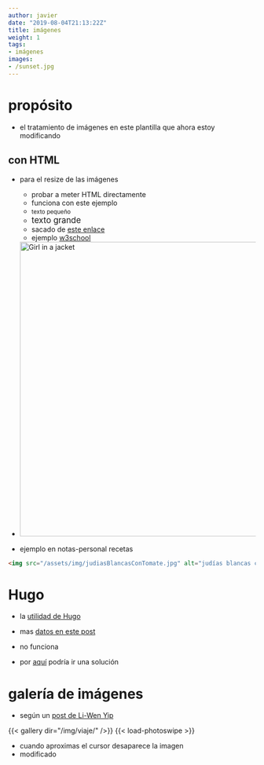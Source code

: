 ```yaml
---
author: javier
date: "2019-08-04T21:13:22Z"
title: imágenes
weight: 1
tags:
- imágenes
images:
- /sunset.jpg
---
```


# propósito

* el tratamiento de imágenes en este plantilla que ahora estoy modificando

## con HTML

* para el resize de las imágenes
  * probar a meter HTML directamente
  * funciona con este ejemplo
  * <small>texto pequeño</small>
  * <big>texto grande</big>
  * sacado de [este enlace](https://accelera.uab.cat/help.php?file=advanced_markdown.html#embedded)
  * ejemplo [w3school](https://www.w3schools.com/html/html_images.asp)

* <img src="/images/blog/img_girl.jpg" alt="Girl in a jacket" style="width:500px;height:600px;">
<!-- * <img src="/img_girl.jpg" alt="Girl in a jacket" style="width:500px;"> -->

* ejemplo en notas-personal recetas

```html
<img src="/assets/img/judiasBlancasConTomate.jpg" alt="judías blancas con tomate" style="width:400px;"/>
```

# Hugo

* la [utilidad de Hugo](https://gohugo.io/about/new-in-032/#image-processing-examples)
* mas [datos en este post](https://discourse.gohugo.io/t/how-to-use-the-new-feature-image-processing-resize-fill-and-fit/9815)

* no funciona 
* por [aquí](https://discourse.gohugo.io/t/i-cant-get-resources-or-image-processing-to-work/10659/4) podría ir una solución

# galería de imágenes

* según un [post de Li-Wen Yip](https://www.liwen.id.au/heg/)

{{< gallery dir="/img/viaje/" />}} {{< load-photoswipe >}}

* cuando aproximas el cursor desaparece la imagen
* modificado
